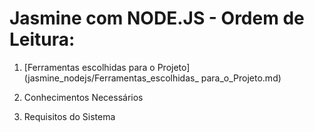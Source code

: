 # Jasmine com NODE.JS - Ordem de Leitura:

1. [Ferramentas escolhidas para o Projeto](jasmine_nodejs/Ferramentas_escolhidas_ para_o_Projeto.md)

2. Conhecimentos Necessários

3. Requisitos do Sistema

